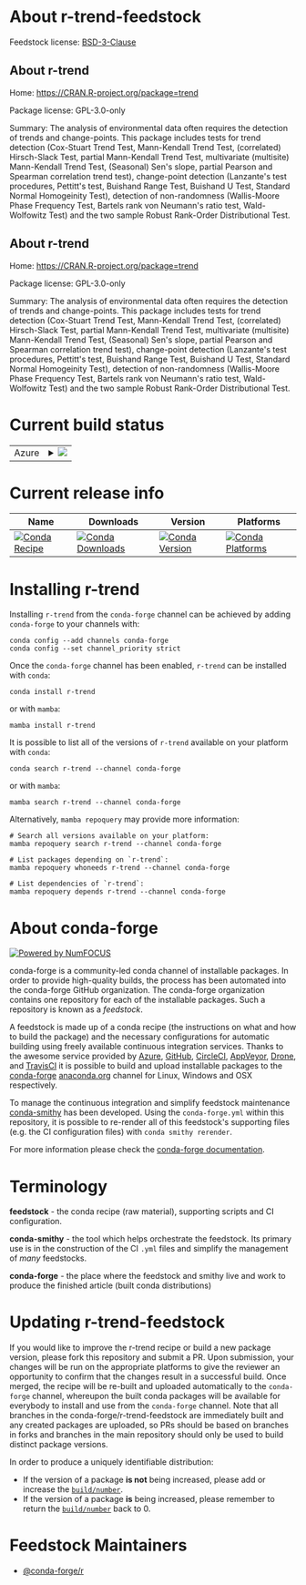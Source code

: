 About r-trend-feedstock
=======================

Feedstock license: [BSD-3-Clause](https://github.com/conda-forge/r-trend-feedstock/blob/main/LICENSE.txt)


About r-trend
-------------

Home: https://CRAN.R-project.org/package=trend

Package license: GPL-3.0-only

Summary: The analysis of environmental data often requires the detection of trends and change-points. This package includes tests for trend detection (Cox-Stuart Trend Test, Mann-Kendall Trend Test, (correlated) Hirsch-Slack Test, partial Mann-Kendall Trend Test, multivariate (multisite) Mann-Kendall Trend Test, (Seasonal) Sen's slope, partial Pearson and Spearman correlation trend test), change-point detection (Lanzante's test procedures, Pettitt's test, Buishand Range Test, Buishand U Test, Standard Normal Homogeinity Test), detection of non-randomness (Wallis-Moore Phase Frequency Test, Bartels rank von Neumann's ratio test, Wald-Wolfowitz Test) and the two sample Robust Rank-Order Distributional Test.

About r-trend
-------------

Home: https://CRAN.R-project.org/package=trend

Package license: GPL-3.0-only

Summary: The analysis of environmental data often requires the detection of trends and change-points. This package includes tests for trend detection (Cox-Stuart Trend Test, Mann-Kendall Trend Test, (correlated) Hirsch-Slack Test, partial Mann-Kendall Trend Test, multivariate (multisite) Mann-Kendall Trend Test, (Seasonal) Sen's slope, partial Pearson and Spearman correlation trend test), change-point detection (Lanzante's test procedures, Pettitt's test, Buishand Range Test, Buishand U Test, Standard Normal Homogeinity Test), detection of non-randomness (Wallis-Moore Phase Frequency Test, Bartels rank von Neumann's ratio test, Wald-Wolfowitz Test) and the two sample Robust Rank-Order Distributional Test.

Current build status
====================


<table>
    
  <tr>
    <td>Azure</td>
    <td>
      <details>
        <summary>
          <a href="https://dev.azure.com/conda-forge/feedstock-builds/_build/latest?definitionId=14661&branchName=main">
            <img src="https://dev.azure.com/conda-forge/feedstock-builds/_apis/build/status/r-trend-feedstock?branchName=main">
          </a>
        </summary>
        <table>
          <thead><tr><th>Variant</th><th>Status</th></tr></thead>
          <tbody><tr>
              <td>linux_64_r_base4.3</td>
              <td>
                <a href="https://dev.azure.com/conda-forge/feedstock-builds/_build/latest?definitionId=14661&branchName=main">
                  <img src="https://dev.azure.com/conda-forge/feedstock-builds/_apis/build/status/r-trend-feedstock?branchName=main&jobName=linux&configuration=linux%20linux_64_r_base4.3" alt="variant">
                </a>
              </td>
            </tr><tr>
              <td>linux_64_r_base4.4</td>
              <td>
                <a href="https://dev.azure.com/conda-forge/feedstock-builds/_build/latest?definitionId=14661&branchName=main">
                  <img src="https://dev.azure.com/conda-forge/feedstock-builds/_apis/build/status/r-trend-feedstock?branchName=main&jobName=linux&configuration=linux%20linux_64_r_base4.4" alt="variant">
                </a>
              </td>
            </tr><tr>
              <td>osx_64_r_base4.3</td>
              <td>
                <a href="https://dev.azure.com/conda-forge/feedstock-builds/_build/latest?definitionId=14661&branchName=main">
                  <img src="https://dev.azure.com/conda-forge/feedstock-builds/_apis/build/status/r-trend-feedstock?branchName=main&jobName=osx&configuration=osx%20osx_64_r_base4.3" alt="variant">
                </a>
              </td>
            </tr><tr>
              <td>osx_64_r_base4.4</td>
              <td>
                <a href="https://dev.azure.com/conda-forge/feedstock-builds/_build/latest?definitionId=14661&branchName=main">
                  <img src="https://dev.azure.com/conda-forge/feedstock-builds/_apis/build/status/r-trend-feedstock?branchName=main&jobName=osx&configuration=osx%20osx_64_r_base4.4" alt="variant">
                </a>
              </td>
            </tr><tr>
              <td>win_64_r_base4.3</td>
              <td>
                <a href="https://dev.azure.com/conda-forge/feedstock-builds/_build/latest?definitionId=14661&branchName=main">
                  <img src="https://dev.azure.com/conda-forge/feedstock-builds/_apis/build/status/r-trend-feedstock?branchName=main&jobName=win&configuration=win%20win_64_r_base4.3" alt="variant">
                </a>
              </td>
            </tr><tr>
              <td>win_64_r_base4.4</td>
              <td>
                <a href="https://dev.azure.com/conda-forge/feedstock-builds/_build/latest?definitionId=14661&branchName=main">
                  <img src="https://dev.azure.com/conda-forge/feedstock-builds/_apis/build/status/r-trend-feedstock?branchName=main&jobName=win&configuration=win%20win_64_r_base4.4" alt="variant">
                </a>
              </td>
            </tr>
          </tbody>
        </table>
      </details>
    </td>
  </tr>
</table>

Current release info
====================

| Name | Downloads | Version | Platforms |
| --- | --- | --- | --- |
| [![Conda Recipe](https://img.shields.io/badge/recipe-r--trend-green.svg)](https://anaconda.org/conda-forge/r-trend) | [![Conda Downloads](https://img.shields.io/conda/dn/conda-forge/r-trend.svg)](https://anaconda.org/conda-forge/r-trend) | [![Conda Version](https://img.shields.io/conda/vn/conda-forge/r-trend.svg)](https://anaconda.org/conda-forge/r-trend) | [![Conda Platforms](https://img.shields.io/conda/pn/conda-forge/r-trend.svg)](https://anaconda.org/conda-forge/r-trend) |

Installing r-trend
==================

Installing `r-trend` from the `conda-forge` channel can be achieved by adding `conda-forge` to your channels with:

```
conda config --add channels conda-forge
conda config --set channel_priority strict
```

Once the `conda-forge` channel has been enabled, `r-trend` can be installed with `conda`:

```
conda install r-trend
```

or with `mamba`:

```
mamba install r-trend
```

It is possible to list all of the versions of `r-trend` available on your platform with `conda`:

```
conda search r-trend --channel conda-forge
```

or with `mamba`:

```
mamba search r-trend --channel conda-forge
```

Alternatively, `mamba repoquery` may provide more information:

```
# Search all versions available on your platform:
mamba repoquery search r-trend --channel conda-forge

# List packages depending on `r-trend`:
mamba repoquery whoneeds r-trend --channel conda-forge

# List dependencies of `r-trend`:
mamba repoquery depends r-trend --channel conda-forge
```


About conda-forge
=================

[![Powered by
NumFOCUS](https://img.shields.io/badge/powered%20by-NumFOCUS-orange.svg?style=flat&colorA=E1523D&colorB=007D8A)](https://numfocus.org)

conda-forge is a community-led conda channel of installable packages.
In order to provide high-quality builds, the process has been automated into the
conda-forge GitHub organization. The conda-forge organization contains one repository
for each of the installable packages. Such a repository is known as a *feedstock*.

A feedstock is made up of a conda recipe (the instructions on what and how to build
the package) and the necessary configurations for automatic building using freely
available continuous integration services. Thanks to the awesome service provided by
[Azure](https://azure.microsoft.com/en-us/services/devops/), [GitHub](https://github.com/),
[CircleCI](https://circleci.com/), [AppVeyor](https://www.appveyor.com/),
[Drone](https://cloud.drone.io/welcome), and [TravisCI](https://travis-ci.com/)
it is possible to build and upload installable packages to the
[conda-forge](https://anaconda.org/conda-forge) [anaconda.org](https://anaconda.org/)
channel for Linux, Windows and OSX respectively.

To manage the continuous integration and simplify feedstock maintenance
[conda-smithy](https://github.com/conda-forge/conda-smithy) has been developed.
Using the ``conda-forge.yml`` within this repository, it is possible to re-render all of
this feedstock's supporting files (e.g. the CI configuration files) with ``conda smithy rerender``.

For more information please check the [conda-forge documentation](https://conda-forge.org/docs/).

Terminology
===========

**feedstock** - the conda recipe (raw material), supporting scripts and CI configuration.

**conda-smithy** - the tool which helps orchestrate the feedstock.
                   Its primary use is in the construction of the CI ``.yml`` files
                   and simplify the management of *many* feedstocks.

**conda-forge** - the place where the feedstock and smithy live and work to
                  produce the finished article (built conda distributions)


Updating r-trend-feedstock
==========================

If you would like to improve the r-trend recipe or build a new
package version, please fork this repository and submit a PR. Upon submission,
your changes will be run on the appropriate platforms to give the reviewer an
opportunity to confirm that the changes result in a successful build. Once
merged, the recipe will be re-built and uploaded automatically to the
`conda-forge` channel, whereupon the built conda packages will be available for
everybody to install and use from the `conda-forge` channel.
Note that all branches in the conda-forge/r-trend-feedstock are
immediately built and any created packages are uploaded, so PRs should be based
on branches in forks and branches in the main repository should only be used to
build distinct package versions.

In order to produce a uniquely identifiable distribution:
 * If the version of a package **is not** being increased, please add or increase
   the [``build/number``](https://docs.conda.io/projects/conda-build/en/latest/resources/define-metadata.html#build-number-and-string).
 * If the version of a package **is** being increased, please remember to return
   the [``build/number``](https://docs.conda.io/projects/conda-build/en/latest/resources/define-metadata.html#build-number-and-string)
   back to 0.

Feedstock Maintainers
=====================

* [@conda-forge/r](https://github.com/conda-forge/r/)

